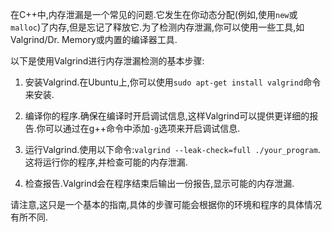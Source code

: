 在C++中,内存泄漏是一个常见的问题.它发生在你动态分配(例如,使用`new`或`malloc`)了内存,但是忘记了释放它.为了检测内存泄漏,你可以使用一些工具,如Valgrind/Dr. Memory或内置的编译器工具.

以下是使用Valgrind进行内存泄漏检测的基本步骤:

1. 安装Valgrind.在Ubuntu上,你可以使用`sudo apt-get install valgrind`命令来安装.

2. 编译你的程序.确保在编译时开启调试信息,这样Valgrind可以提供更详细的报告.你可以通过在g++命令中添加`-g`选项来开启调试信息.

3. 运行Valgrind.使用以下命令:`valgrind --leak-check=full ./your_program`.这将运行你的程序,并检查可能的内存泄漏.

4. 检查报告.Valgrind会在程序结束后输出一份报告,显示可能的内存泄漏.

请注意,这只是一个基本的指南,具体的步骤可能会根据你的环境和程序的具体情况有所不同.